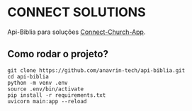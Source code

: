 # CONNECT SOLUTIONS

Api-Biblia para soluções [Connect-Church-App][1].

## Como rodar o projeto?

```
git clone https://github.com/anavrin-tech/api-biblia.git
cd api-biblia
python -m venv .env
source .env/bin/activate
pip install -r requirements.txt
uvicorn main:app --reload
```


[1]: https://connect-church.com.br/